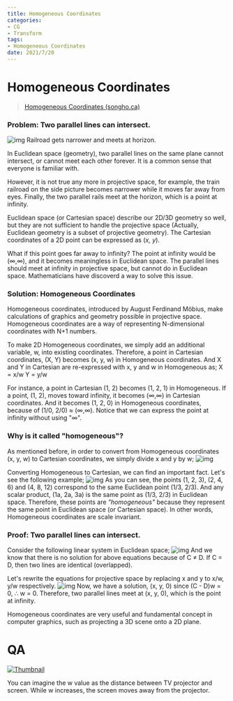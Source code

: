 ```yaml
---
title: Homogeneous Coordinates
categories:
- CG
- Transform
tags:
- Homogeneous Coordinates
date: 2021/7/20
---
```




# Homogeneous Coordinates

> [Homogeneous Coordinates (songho.ca)](http://www.songho.ca/math/homogeneous/homogeneous.html)

### Problem: Two parallel lines can intersect.

![img](http://www.songho.ca/math/homogeneous/files/railroad.jpg)
Railroad gets narrower and meets at horizon.

In Euclidean space (geometry), two parallel lines on the same plane cannot intersect, or cannot meet each other forever. It is a common sense that everyone is familiar with.

However, it is not true any more in projective space, for example, the train railroad on the side picture becomes narrower while it moves far away from eyes. Finally, the two parallel rails meet at the horizon, which is a point at infinity.

Euclidean space (or Cartesian space) describe our 2D/3D geometry so well, but they are not sufficient to handle the projective space (Actually, Euclidean geometry is a subset of projective geometry). The Cartesian coordinates of a 2D point can be expressed as (*x, y*).

What if this point goes far away to infinity? The point at infinity would be (∞,∞), and it becomes meaningless in Euclidean space. The parallel lines should meet at infinity in projective space, but cannot do in Euclidean space. Mathematicians have discoverd a way to solve this issue.

### Solution: Homogeneous Coordinates

Homogeneous coordinates, introduced by August Ferdinand Möbius, make calculations of graphics and geometry possible in projective space. Homogeneous coordinates are a way of representing N-dimensional coordinates with N+1 numbers.

To make 2D Homogeneous coordinates, we simply add an additional variable, w, into existing coordinates. Therefore, a point in Cartesian coordinates, (X, Y) becomes (x, y, w) in Homogeneous coordinates. And X and Y in Cartesian are re-expressed with x, y and w in Homogeneous as;
X = x/w
Y = y/w

For instance, a point in Cartesian (1, 2) becomes (1, 2, 1) in Homogeneous. If a point, (1, 2), moves toward infinity, it becomes (∞,∞) in Cartesian coordinates. And it becomes (1, 2, 0) in Homogeneous coordinates, because of (1/0, 2/0) ≈ (∞,∞). Notice that we can express the point at infinity without using "∞".

### Why is it called "homogeneous"?

As mentioned before, in order to convert from Homogeneous coordinates (x, y, w) to Cartesian coordinates, we simply divide x and y by w;
![img](http://www.songho.ca/math/homogeneous/files/homogeneous01.png)

Converting Homogeneous to Cartesian, we can find an important fact. Let's see the following example;
![img](http://www.songho.ca/math/homogeneous/files/homogeneous02.png)
As you can see, the points (1, 2, 3), (2, 4, 6) and (4, 8, 12) correspond to the same Euclidean point (1/3, 2/3). And any scalar product, (1a, 2a, 3a) is the same point as (1/3, 2/3) in Euclidean space. Therefore, these points are *"homogeneous"* because they represent the same point in Euclidean space (or Cartesian space). In other words, Homogeneous coordinates are scale invariant.

### Proof: Two parallel lines can intersect.

Consider the following linear system in Euclidean space;
![img](http://www.songho.ca/math/homogeneous/files/homogeneous03.png)
And we know that there is no solution for above equations because of C ≠ D.
If C = D, then two lines are identical (overlapped).

Let's rewrite the equations for projective space by replacing x and y to x/w, y/w respectively.
![img](http://www.songho.ca/math/homogeneous/files/homogeneous04.png)
Now, we have a solution, (x, y, 0) since (C - D)w = 0, ∴ w = 0. Therefore, two parallel lines meet at (x, y, 0), which is the point at infinity.

Homogeneous coordinates are very useful and fundamental concept in computer graphics, such as projecting a 3D scene onto a 2D plane.

# QA

[![Thumbnail](https://a.disquscdn.com/get?url=http%3A%2F%2Fwww.songho.ca%2Fmath%2Fhomogeneous%2Ffiles%2Fhomogeneous06.png&key=Snlk_lWX4-eVNJ3-Q1mk3A&w=800&h=400)](http://disq.us/url?url=http%3A%2F%2Fwww.songho.ca%2Fmath%2Fhomogeneous%2Ffiles%2Fhomogeneous06.png%3AeKP_m1yXvc2-YwushmiEie2OzaA&cuid=803000)

You can imagine the w value as the distance between TV projector and screen. While w increases, the screen moves away from the projector.